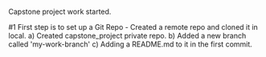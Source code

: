 Capstone project work started.

#1 First step is to set up a Git Repo - Created a remote repo and cloned it in local.
    a) Created capstone_project private repo.
    b) Added a new branch called 'my-work-branch'
    c) Adding a README.md to it in the first commit.
